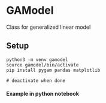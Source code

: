 # GAModel
Class for generalized linear model

## Setup
```
python3 -m venv gamodel
source gamodel/bin/activate
pip install pygam pandas matplotlib

# deactivate when done
```
#### Example in python notebook
